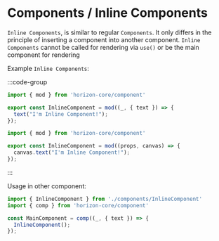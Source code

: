 # Components / Inline Components

`Inline Components`, is similar to regular `Components`. It only differs in the principle of inserting a component into another component. `Inline Components` cannot be called for rendering via `use()` or be the main component for rendering

Example `Inline Components`:

:::code-group
```ts [Regular view]
import { mod } from 'horizon-core/component'

export const InlineComponent = mod((_, { text }) => {
  text("I'm Inline Component!");
});
```

```ts [Clearly view]
import { mod } from 'horizon-core/component'

export const InlineComponent = mod((props, canvas) => {
  canvas.text("I'm Inline Component!");
});
```
:::

Usage in other component:

```ts [Regular view]
import { InlineComponent } from './components/InlineComponent'
import { comp } from 'horizon-core/component'

const MainComponent = comp((_, { text }) => {
  InlineComponent();
});
```